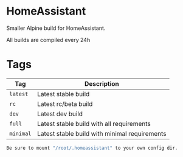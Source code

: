 # HomeAssistant
Smaller Alpine build for HomeAssistant.

All builds are compiled every 24h

# Tags
| **Tag** | **Description** |
| --- | --- |
| `latest` | Latest stable build |
| `rc` | Latest rc/beta build |
| `dev` | Latest dev build |
| `full` | Latest stable build with all requirements |
| `minimal` | Latest stable build with minimal requirements |

```javascript
Be sure to mount "/root/.homeassistant" to your own config dir.
```
